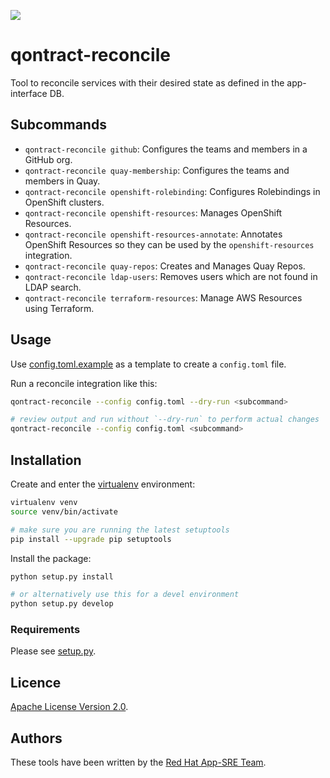 ![](https://img.shields.io/github/license/app-sre/qontract-reconcile.svg?style=flat)

# qontract-reconcile

Tool to reconcile services with their desired state as defined in the app-interface DB.

## Subcommands

- `qontract-reconcile github`: Configures the teams and members in a GitHub org.
- `qontract-reconcile quay-membership`: Configures the teams and members in Quay.
- `qontract-reconcile openshift-rolebinding`: Configures Rolebindings in OpenShift clusters.
- `qontract-reconcile openshift-resources`: Manages OpenShift Resources.
- `qontract-reconcile openshift-resources-annotate`: Annotates OpenShift Resources so they can be used by the `openshift-resources` integration.
- `qontract-reconcile quay-repos`: Creates and Manages Quay Repos.
- `qontract-reconcile ldap-users`: Removes users which are not found in LDAP search.
- `qontract-reconcile terraform-resources`: Manage AWS Resources using Terraform.

## Usage

Use [config.toml.example](config.toml.example) as a template to create a `config.toml` file.

Run a reconcile integration like this:

```sh
qontract-reconcile --config config.toml --dry-run <subcommand>

# review output and run without `--dry-run` to perform actual changes
qontract-reconcile --config config.toml <subcommand>
```

## Installation

Create and enter the [virtualenv](https://virtualenv.pypa.io/en/latest/) environment:

```sh
virtualenv venv
source venv/bin/activate

# make sure you are running the latest setuptools
pip install --upgrade pip setuptools
```

Install the package:

```sh
python setup.py install

# or alternatively use this for a devel environment
python setup.py develop
```

### Requirements

Please see [setup.py](setup.py).

## Licence

[Apache License Version 2.0](LICENSE).

## Authors

These tools have been written by the [Red Hat App-SRE Team](sd-app-sre@redhat.com).
